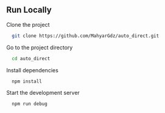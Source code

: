 
## Run Locally

Clone the project

```bash
  git clone https://github.com/MahyarGdz/auto_direct.git
```

Go to the project directory

```bash
  cd auto_direct
```

Install dependencies

```bash
  npm install
```

Start the development server

```bash
  npm run debug
```


